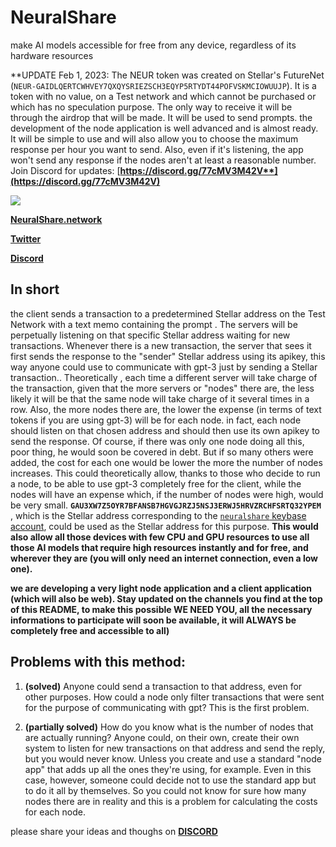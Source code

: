 # NeuralShare
make AI models accessible for free from any device, regardless of its hardware resources

**UPDATE Feb 1, 2023: The NEUR token was created on Stellar's FutureNet (`NEUR-GAIDLQERTCWHVEY7QXQYSRIEZSCH3EQYP5RTYDT44POFVSKMCIOWUUJP`). It is a token with no value, on a Test network and which cannot be purchased or which has no speculation purpose. The only way to receive it will be through the airdrop that will be made. It will be used to send prompts. the development of the node application is well advanced and is almost ready. It will be simple to use and will also allow you to choose the maximum response per hour you want to send. Also, even if it's listening, the app won't send any response if the nodes aren't at least a reasonable number. Join Discord for updates: [**https://discord.gg/77cMV3M42V**](https://discord.gg/77cMV3M42V)**

![](https://user-images.githubusercontent.com/114559605/215350290-eed2157c-ba6a-4560-ad07-6ec37933273b.jpg)

[**NeuralShare.network**](http://neuralshare.network)

[**Twitter**](https://twitter.com/neuralshare)

[**Discord**](https://discord.gg/77cMV3M42V)


## In short
the client sends a transaction to a predetermined Stellar address on the Test Network with a text memo containing the prompt . The servers will be perpetually listening on that specific Stellar address waiting for new transactions. Whenever there is a new transaction, the server that sees it first sends the response to the "sender" Stellar address using its apikey, this way anyone could use to communicate with gpt-3 just by sending a Stellar transaction.. Theoretically , each time a different server will take charge of the transaction, given that the more servers or "nodes" there are, the less likely it will be that the same node will take charge of it several times in a row. Also, the more nodes there are, the lower the expense (in terms of text tokens if you are using gpt-3) will be for each node. in fact, each node should listen on that chosen address and should then use its own apikey to send the response. Of course, if there was only one node doing all this, poor thing, he would soon be covered in debt. But if so many others were added, the cost for each one would be lower the more the number of nodes increases. This could theoretically allow, thanks to those who decide to run a node, to be able to use gpt-3 completely free for the client, while the nodes will have an expense which, if the number of nodes were high, would be very small.
**`GAU3XW7Z5OYR7BFANSB7HGVGJRZJ5NSJ3ERWJ5HRVZRCHFSRTQ32YPEM`** ,  which is the Stellar address corresponding to the [`neuralshare` keybase account](https://keybase.io/neuralshare), could be used as the Stellar address for this purpose.
**This would also allow all those devices with few CPU and GPU resources to use all those AI models that require high resources instantly and for free, and wherever they are (you will only need an internet connection, even a low one).**

**we are developing a very light node application and a client application (which will also be web). Stay updated on the channels you find at the top of this README, to make this possible WE NEED YOU, all the necessary informations to participate will soon be available, it will ALWAYS be completely free and accessible to all)**




## Problems with this method:
1) **(solved)** Anyone could send a transaction to that address, even for other purposes. How could a node only filter transactions that were sent for the purpose of communicating with gpt? This is the first problem.

2) **(partially solved)** How do you know what is the number of nodes that are actually running? Anyone could, on their own, create their own system to listen for new transactions on that address and send the reply, but you would never know. Unless you create and use a standard "node app" that adds up all the ones they're using, for example. Even in this case, however, someone could decide not to use the standard app but to do it all by themselves. So you could not know for sure how many nodes there are in reality and this is a problem for calculating the costs for each node.

please share your ideas and thoughs on [**DISCORD**](https://discord.gg/77cMV3M42V)

